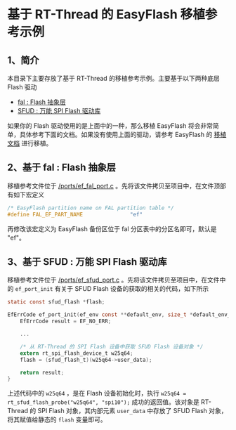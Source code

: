 # 基于 RT-Thread 的 EasyFlash 移植参考示例

## 1、简介

本目录下主要存放了基于 RT-Thread 的移植参考示例。主要基于以下两种底层 Flash 驱动

- [fal : Flash 抽象层](https://github.com/RT-Thread-packages/fal)
- [SFUD : 万能 SPI Flash 驱动库](https://github.com/RT-Thread/rt-thread/tree/master/components/drivers/spi/sfud)

如果你的 Flash 驱动使用的是上面中的一种，那么移植 EasyFlash 将会非常简单，具体参考下面的文档。如果没有使用上面的驱动，请参考 EasyFlash 的 [移植文档](https://gitee.com/Armink/EasyFlash/blob/master/docs/zh/port.md) 进行移植。

## 2、基于 fal : Flash 抽象层

移植参考文件位于 [/ports/ef_fal_port.c](ef_fal_port.c) 。先将该文件拷贝至项目中，在文件顶部有如下宏定义

```c
/* EasyFlash partition name on FAL partition table */
#define FAL_EF_PART_NAME               "ef"
```

再修改该宏定义为 EasyFlash 备份区位于 fal 分区表中的分区名即可，默认是 "ef"。

## 3、基于 SFUD : 万能 SPI Flash 驱动库

移植参考文件位于 [/ports/ef_sfud_port.c](ef_sfud_port.c) 。先将该文件拷贝至项目中，在文件中的 `ef_port_init` 有关于 SFUD Flash 设备的获取的相关的代码，如下所示

```c
static const sfud_flash *flash;

EfErrCode ef_port_init(ef_env const **default_env, size_t *default_env_size) {
    EfErrCode result = EF_NO_ERR;

    ...

    /* 从 RT-Thread 的 SPI Flash 设备中获取 SFUD Flash 设备对象 */
    extern rt_spi_flash_device_t w25q64;
    flash = (sfud_flash_t)(w25q64->user_data);

    return result;
}
```

上述代码中的 `w25q64` ，是在 Flash 设备初始化时，执行 `w25q64 = rt_sfud_flash_probe("w25q64", "spi10");` 成功的返回值。该对象是 RT-Thread 的 SPI Flash 对象，其内部元素 `user_data` 中存放了 SFUD Flash 对象，将其赋值给静态的 `flash` 变量即可。